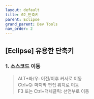 ```yaml
---
layout: default
title: 02_단축키
parent: Eclipse
grand_parent: Dev Tools
nav_order: 2
---
```


## [Eclipse] 유용한 단축키  


### 1. 소스코드 이동  
> ALT+좌/우: 이전/이후 커서로 이동  
> Ctrl+Q: 마지막 편집 위치로 이동  
> F3 또는 Ctrl+객체클릭: 선언부로 이동  



